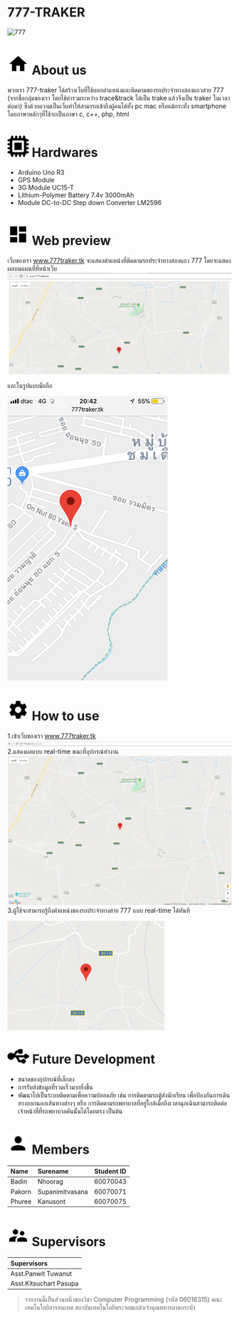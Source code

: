 # 777-TRAKER 

![777](https://github.com/compro-itkmitl/777-traker/blob/master/resouces/777.png) 
#  ![home](https://github.com/compro-itkmitl/777-traker/blob/master/resouces/Home.png)  About us
พวกเรา 777-traker ได้สร้างเว็บที่ใช้บอกตำแหน่งและติดตามของรถประจำทางสองแถวสาย 777 (จากชื่อกลุ่มของเรา โดยใช้คำรวมระหว่าง trace&track ได้เป็น trake แล้วจึงเป็น traker ในเวลาต่อมา)
ซึ่งด้วยความเป็นเว็บทำให้สามารถเข้าถึงผู้คนได้ทั้ง pc mac หรือแม้กระทั่ง smartphone โดยภาษาหลักๆที่ใช้จะเป็นภาษา c, c++, php, html

#  ![preview](https://github.com/compro-itkmitl/777-traker/blob/master/resouces/hard.png) Hardwares
- Arduino Uno R3
- GPS Module
- 3G Module UC15-T
- Lithium-Polymer Battery 7.4v 3000mAh
- Module DC-to-DC Step down Converter LM2596

#  ![preview](https://github.com/compro-itkmitl/777-traker/blob/master/resouces/preview.png) Web preview
เว็บของเรา www.777traker.tk จะแสดงตำแหน่งที่ติดตามรถประจำทางสองแถว 777 โดยจะแสดงผลบนแผนที่ที่หน้าเว็บ ![webpage](https://github.com/compro-itkmitl/777-traker/blob/master/resouces/webpage.png)

และในรูปแบบมือถือ

 ![webpage](https://github.com/compro-itkmitl/777-traker/blob/master/resouces/phone.png)

#  ![help](https://github.com/compro-itkmitl/777-traker/blob/master/resouces/Settings.png) How to use
1.เข้าเว็บของเรา www.777traker.tk
![help](https://github.com/compro-itkmitl/777-traker/blob/master/resouces/bar.png)
2.แสดงผลแบบ real-time ขณะที่อุปกรณ์ทำงาน
![help](https://github.com/compro-itkmitl/777-traker/blob/master/resouces/mark.png)
3.ผู้ใช้จะสามารถรู้ถึงตำแหน่งของรถประจำทางสาย 777 แบบ real-time ได้ทันที

![help](https://github.com/compro-itkmitl/777-traker/blob/master/resouces/destination.png)

#  ![preview](https://github.com/compro-itkmitl/777-traker/blob/master/resouces/develop.png) Future Development
- ขนาดของอุปกรณ์ที่เล็กลง
- การรับส่งข้อมูลที่รวดเร็วมากยิ่งขึ้น
- พัฒนาไปเป็นระบบติดตามเพื่อความปลอดภัย เช่น การติดตามรถตู้ส่งนักเรียน เพื่อป้องกันการเดินทางออกนอกเส้นทางต่างๆ
หรือ การติดตามรถพยาบาลที่อยู่ใกล้เมื่อถึงเวลาฉุกเฉินสามารถติดต่อเจ้าหน้าที่ที่รถพยาบาลคันนั้นได้โดยตรง เป็นต้น


#  ![person](https://github.com/compro-itkmitl/777-traker/blob/master/resouces/Person.png) Members
| Name      | Surename           | Student ID   |
| :------------ |:-------------| :-----: |
| Badin      | Nhoorag | 60070043 |
| Pakorn | Supanimitvasana      |    60070071 |
| Phuree      | Kanusont      |   60070075 |

#  ![person](https://github.com/compro-itkmitl/777-traker/blob/master/resouces/Supervisor.png) Supervisors
| Supervisors         |
| :------------ |
| Asst.Panwit Tuwanut          |
| Asst.Kitsuchart Pasupa     |


> รายงานนี้เป็นส่วนหนึ่งของวิชา Computer Programming (รหัส 06016315) คณะเทคโนโลยีสารสนเทศ สถาบันเทคโนโลยีพระจอมเกล้าเจ้าคุณทหารลาดกระบัง
